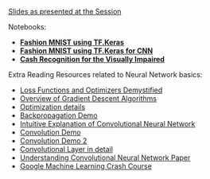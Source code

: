 [Slides as presented at the Session](https://docs.google.com/presentation/d/1RSr8ngcSPS4jeAnDgCrPu1OIGT9t59xean73v1hbNxg/edit?usp=sharing)

Notebooks:
- [**Fashion MNIST using TF.Keras**](https://colab.research.google.com/drive/1a4rki8gg3W9g81pHT-DGZojX75SmczcY)
- [**Fashion MNIST using TF.Keras for CNN**](https://colab.research.google.com/drive/1z8EPJ1b2MXBa1Uh8NoRE4Xkb4sSxV-s4)
- [**Cash Recognition for the Visually Impaired**](https://colab.research.google.com/drive/1tRWcagUABi_06_JJyWNjNvoL_FDfOHEY)



Extra Reading Resources related to Neural Network basics:
- [Loss Functions and Optimizers Demystified](https://medium.com/data-science-group-iitr/loss-functions-and-optimization-algorithms-demystified-bb92daff331c)
- [Overview of Gradient Descent Algorithms](http://ruder.io/optimizing-gradient-descent/)
- [Optimization details](http://cs231n.github.io/optimization-1/)
- [Backpropagation Demo](https://google-developers.appspot.com/machine-learning/crash-course/backprop-scroll/)
- [Intuitive Explanation of Convolutional Neural Network](https://ujjwalkarn.me/2016/08/11/intuitive-explanation-convnets/)
- [Convolution Demo](http://ml4a.github.io/demos/convolution_all/)
- [Convolution Demo 2](http://scs.ryerson.ca/~aharley/vis/conv/flat.html)
- [Convolutional Layer in detail](http://cs231n.github.io/convolutional-networks/#conv)
- [Understanding Convolutional Neural Network Paper](https://arxiv.org/pdf/1311.2901.pdf)
- [Google Machine Learning Crash Course](https://developers.google.com/machine-learning/crash-course/)
